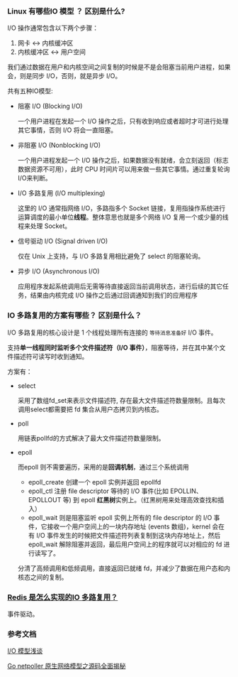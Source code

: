 ### Linux 有哪些IO 模型 ？ 区别是什么?

I/O 操作通常包含以下两个步骤：

1. 网卡 <-> 内核缓冲区
2. 内核缓冲区 <-> 用户空间

我们通过数据在用户和内核空间之间复制的时候是不是会阻塞当前用户进程，如果会，则是同步 I/O，否则，就是异步 I/O。

共有五种IO模型:

- 阻塞 I/O (Blocking I/O)

  一个用户进程在发起一个 I/O 操作之后，只有收到响应或者超时才可进行处理其它事情，否则 I/O 将会一直阻塞。

- 非阻塞 I/O (Nonblocking I/O)

  一个用户进程发起一个 I/O 操作之后，如果数据没有就绪，会立刻返回（标志数据资源不可用），此时 CPU 时间片可以用来做一些其它事情。通过重复轮询 I/O来判断。

- I/O 多路复用 (I/O multiplexing)

  这里的 I/O 通常指网络 I/O，多路指多个 Socket 链接，复用指操作系统进行运算调度的最小单位**线程**。整体意思也就是多个网络 I/O 复用一个或少量的线程来处理 Socket。

- 信号驱动 I/O (Signal driven I/O)

  仅在 Unix 上支持，与 I/O 多路复用相比避免了 select 的阻塞轮询。

- 异步 I/O (Asynchronous I/O)

  应用程序发起系统调用后无需等待直接返回当前调用状态，进行后续的其它任务，结果由内核完成 I/O 操作之后通过回调通知到我们的应用程序

### IO 多路复用的方案有哪些？ 区别是什么？

I/O 多路复用的核心设计是 1 个线程处理所有连接的 `等待消息准备好` I/O 事件。

支持**单一线程同时监听多个文件描述符（I/O 事件）**，阻塞等待，并在其中某个文件描述符可读写时收到通知。

方案有：

- select

  采用了数组fd_set来表示文件描述符, 存在最大文件描述符数量限制。且每次调用select都需要把 fd 集合从用户态拷贝到内核态。

- poll

  用链表pollfd的方式解决了最大文件描述符数量限制。

- epoll

  而epoll 则不需要遍历，采用的是**回调机制**，通过三个系统调用

  - epoll_create 创建一个 epoll 实例并返回 epollfd
  - epoll_ctl 注册 file descriptor 等待的 I/O 事件(比如 EPOLLIN、EPOLLOUT 等) 到 epoll **红黑树**实例上。（红黑树用来处理高效查找和插入）
  - epoll_wait 则是阻塞监听 epoll 实例上所有的 file descriptor 的 I/O 事件，它接收一个用户空间上的一块内存地址 (events 数组)，kernel 会在有 I/O 事件发生的时候把文件描述符列表复制到这块内存地址上，然后 epoll_wait 解除阻塞并返回，最后用户空间上的程序就可以对相应的 fd 进行读写了。

  分清了高频调用和低频调用，直接返回已就绪 fd，并减少了数据在用户态和内核态之间的复制。

### [Redis 是怎么实现的IO 多路复用？](https://draveness.me/redis-io-multiplexing/)

事件驱动。

### 参考文档

[I/O 模型浅谈](https://www.bookstack.cn/read/Nodejs-Roadmap/nodejs-IO.md)

[Go netpoller 原生网络模型之源码全面揭秘](https://strikefreedom.top/go-netpoll-io-multiplexing-reactor)